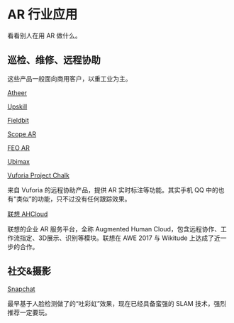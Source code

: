 # AR 行业应用

看看别人在用 AR 做什么。

## 巡检、维修、远程协助

这些产品一般面向商用客户，以重工业为主。

[Atheer](http://www.atheerair.com/)

[Upskill](https://upskill.io/)

[Fieldbit](https://www.fieldbit.net/)

[Scope AR](http://www.scopear.com/)

[FEO AR](https://www.feo-ar.com/)

[Ubimax](http://www.ubimax.de/index.php/en/)

[Vuforia Project Chalk](https://developer.vuforia.com/projectchalk)

来自 Vuforia 的远程协助产品，提供 AR 实时标注等功能。其实手机 QQ 中的也有“类似”的功能，只不过没有任何跟踪效果。

[联想 AHCloud](http://www.lenovo-ar.com/ahcloud.html)

联想的企业 AR 服务平台，全称 Augmented Human Cloud，包含远程协作、工作流指定、3D展示、识别等模块。联想在 AWE 2017 与 Wikitude 上达成了近一步的合作。

## 社交&摄影

[Snapchat](https://www.snapchat.com/)

最早基于人脸检测做了的“吐彩虹”效果，现在已经具备蛮强的 SLAM 技术，强烈推荐一定要玩。
